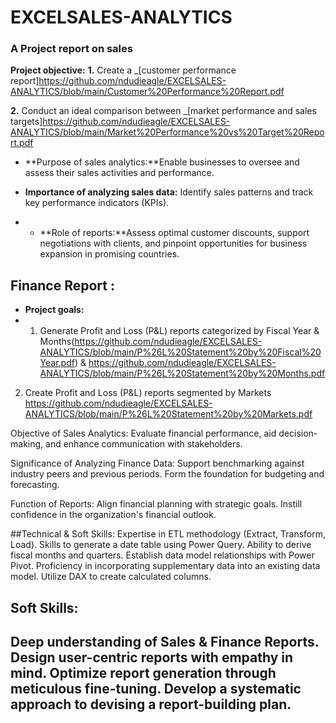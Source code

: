# EXCELSALES-ANALYTICS

### A Project report on sales
**Project objective:** 
**1.** Create a _[customer performance report]https://github.com/ndudieagle/EXCELSALES-ANALYTICS/blob/main/Customer%20Performance%20Report.pdf

 **2.** Conduct an ideal  comparison between _[market performance and sales targets]https://github.com/ndudieagle/EXCELSALES-ANALYTICS/blob/main/Market%20Performance%20vs%20Target%20Report.pdf

 - **Purpose of sales analytics:**Enable businesses to oversee and assess their sales activities and performance.

- **Importance of analyzing sales data:** Identify sales patterns and track key performance indicators (KPIs).
- - **Role of reports:**Assess optimal customer discounts, support negotiations with clients, and pinpoint opportunities for business expansion in promising countries.
 

## Finance Report :

- **Project goals:**
- 1. Generate Profit and Loss (P&L) reports categorized by Fiscal Year & Months(https://github.com/ndudieagle/EXCELSALES-ANALYTICS/blob/main/P%26L%20Statement%20by%20Fiscal%20Year.pdf) & https://github.com/ndudieagle/EXCELSALES-ANALYTICS/blob/main/P%26L%20Statement%20by%20Months.pdf

2. Create Profit and Loss (P&L) reports segmented by Markets https://github.com/ndudieagle/EXCELSALES-ANALYTICS/blob/main/P%26L%20Statement%20by%20Markets.pdf

Objective of Sales Analytics: Evaluate financial performance, aid decision-making, and enhance communication with stakeholders.

Significance of Analyzing Finance Data: Support benchmarking against industry peers and previous periods. Form the foundation for budgeting and forecasting.

Function of Reports: Align financial planning with strategic goals. Instill confidence in the organization's financial outlook.

##Technical & Soft Skills:
 Expertise in ETL methodology (Extract, Transform, Load).
 Skills to generate a date table using Power Query.
 Ability to derive fiscal months and quarters.
 Establish data model relationships with Power Pivot.
 Proficiency in incorporating supplementary data into an existing data model.
 Utilize DAX to create calculated columns.

## Soft Skills:
 Deep understanding of Sales & Finance Reports.
 Design user-centric reports with empathy in mind.
 Optimize report generation through meticulous fine-tuning.
 Develop a systematic approach to devising a report-building plan.
- 

